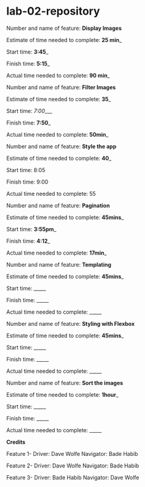 # lab-02-repository

Number and name of feature: __Display Images__

Estimate of time needed to complete: __25 min___

Start time: __3:45___

Finish time: __5:15___

Actual time needed to complete: __90 min___

Number and name of feature: __Filter Images__

Estimate of time needed to complete: __35___

Start time: _7:00____

Finish time: __7:50___

Actual time needed to complete: __50min___

Number and name of feature: __Style the app__

Estimate of time needed to complete: __40___

Start time: 8:05

Finish time: 9:00

Actual time needed to complete: 55

Number and name of feature: __Pagination__

Estimate of time needed to complete: __45mins___

Start time: __3:55pm___

Finish time: __4:12___

Actual time needed to complete: __17min___

Number and name of feature: __Templating__

Estimate of time needed to complete: __45mins___

Start time: _____

Finish time: _____

Actual time needed to complete: _____

Number and name of feature: __Styling with Flexbox__

Estimate of time needed to complete: __45mins___

Start time: _____

Finish time: _____

Actual time needed to complete: _____

Number and name of feature: __Sort the images__

Estimate of time needed to complete: __1hour___

Start time: _____

Finish time: _____

Actual time needed to complete: _____

**Credits**

Feature 1- Driver: Dave Wolfe
           Navigator: Bade Habib

Feature 2- Driver: Dave Wolfe
           Navigator: Bade Habib

Feature 3- Driver: Bade Habib
           Navigator: Dave Wolfe
